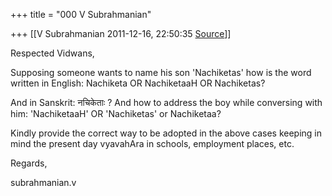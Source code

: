 +++
title = "000 V Subrahmanian"

+++
[[V Subrahmanian	2011-12-16, 22:50:35 [Source](https://groups.google.com/g/bvparishat/c/qVgrgpq2n6Y)]]



Respected Vidwans,

  

Supposing someone wants to name his son 'Nachiketas' how is the word written in English: Nachiketa OR NachiketaaH OR Nachiketas?

  

And in Sanskrit: नचिकेताः ? And how to address the boy while conversing with him: 'NachiketaaH' OR 'Nachiketas' or Nachiketaa? 

  

Kindly provide the correct way to be adopted in the above cases keeping in mind the present day vyavahAra in schools, employment places, etc. 

  

Regards,

subrahmanian.v

